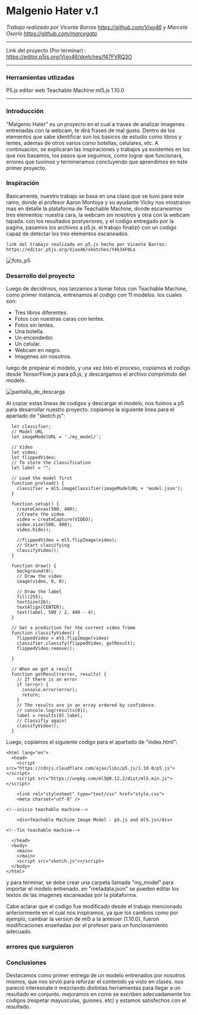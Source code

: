 # Malgenio Hater v.1

*Trabajo realizado por Vicente Barros <https://github.com/Vixo46> y Marcela Osorio <https://github.com/marcegato>*

-----------------------

Link del proyecto (Por terminar) : https://editor.p5js.org/Vixo46/sketches/f47FVRQ3O

-----------------------

### Herramientas utlizadas

P5.js editor web
Teachable Machine
ml5.js 1.10.0

-----------------------

### Introducción

"Malgenio Hater" es un proyecto en el cual a traves de analizar imagenes entrenadas con la webcam, te dirá frases de mal gusto. Dentro de los elementos que sabe identificar son los basicos de estudio como libros y lentes, ademas de otros varios como botellas, celulares, etc. A continuacion, se explicaran las inspiraciones y trabajos ya existentes en los que nos basamos, los pasos que seguimos, como lograr que funcionará, errores que tuvimos y termineramos concluyendo que aprendimos en este primer proyecto.


### Inspiración 

Basicamente, nuestro trabajo se basa en una clase que se tuvo para este ramo, donde el profesor Aaron Montoya y su ayudante Vicky nos mostraron mas en detalle la plataforma de Teachable Machine, donde escaneamos tres elementos: nuestra cara, la webcam sin nosotros y otra con la webcam tapada. con los resultados postyeriores, y  el codigo entregado por la pagina, pasamos los archivos a p5.js. el trabajo finalizó con un codigo capaz de detectar los tres elementos escaneados.

``` link del trabajo realizado en p5.js hecho por Vicente Barros: https://editor.p5js.org/Vixo46/sketches/Y4k34F0Lo ```

![foto_p5](https://github.com/user-attachments/assets/7fe3e1a6-f3f3-4bc9-9188-5b38765a477e)


### Desarrollo del proyecto

Luego de decidirnos, nos lanzamos a tomar fotos con Teachable Machine, como primer instancia, entrenamos el codigo con 11 modelos. los cuales son:

- Tres libros diferentes.
- Fotos con nuestras caras con lentes.
- Fotos sin lentes.
- Una botella.
- Un encendedor.
- Un celular.
- Webcam en negro.
- Imagenes sin nosotros.

luego de preparar el modelo, y una vez listo el proceso, copiamos el codigo desde TensorFlow.js para p5.js, y descargamos el archivo comprimido del modelo.

![pantalla_de_descarga](https://github.com/user-attachments/assets/463b916d-da1c-48d1-a527-ca453354d884)

Al copiar estas lineas de codigos y descargar el modelo, nos fuimos a p5 para desarrollar nuestro proyecto. copiamos la siguiente linea para el apartado de "sketch.js":

``` // Classifier Variable
  let classifier;
  // Model URL
  let imageModelURL = './my_model/'; 
  
  // Video
  let video;
  let flippedVideo;
  // To store the classification
  let label = "";

  // Load the model first
  function preload() {
    classifier = ml5.imageClassifier(imageModelURL + 'model.json');
  }

  function setup() {
    createCanvas(500, 400);
    //Create the video
    video = createCapture(VIDEO);
    video.size(500, 400);
    video.hide();

    //flippedVideo = ml5.flipImage(video);
    // Start classifying
    classifyVideo();
  }

  function draw() {
    background(0);
    // Draw the video
    image(video, 0, 0);

    // Draw the label
    fill(255);
    textSize(26);
    textAlign(CENTER);
    text(label, 500 / 2, 400 - 4);
  }

  // Get a prediction for the current video frame
  function classifyVideo() {
    flippedVideo = ml5.flipImage(video)
    classifier.classify(flippedVideo, gotResult);
    flippedVideo.remove();

  }

  // When we get a result
  function gotResult(error, results) {
    // If there is an error
    if (error) {
      console.error(error);
      return;
    }
    // The results are in an array ordered by confidence.
    // console.log(results[0]);
    label = results[0].label;
    // Classifiy again!
    classifyVideo();
  }

```

Luego, copiamos el siguiente codigo para el apartado de "index.html":

```<!DOCTYPE html>
<html lang="en">
  <head>
    <script src="https://cdnjs.cloudflare.com/ajax/libs/p5.js/1.10.0/p5.js"></script>
    <script src="https://unpkg.com/ml5@0.12.2/dist/ml5.min.js"></script>

    <link rel="stylesheet" type="text/css" href="style.css">
    <meta charset="utf-8" />

<!--inicio teachable machine-->
    
    <div>Teachable Machine Image Model - p5.js and ml5.js</div>

<!--fin teachable machine-->    

  </head>
  <body>
    <main>
    </main>
    <script src="sketch.js"></script>
  </body>
</html>
```
y para terminar, se debe crear una carpeta llamada "my_model" para importar el modelo entrenado. en "metadata.json" se pueden editar los textos de las imagenes escaneadas por la plataforma.

Cabe aclarar que el codigo fue modificado desde el trabajo mencionado anteriormente en el cual nos inspiramos, ya que los cambios como por ejemplo, cambiar la version de ml5 a la anteioer (1.10.0), fueron modificaciones enseñadas por el profesor para un funcionamiento adecuado.

### errores que surguieron

### Conclusiones

Destacamos como primer entrega de un modelo entrenados por nosotros mismos, que nos sirvió para reforzar el contenido ya visto en clases. nos pareció interesnate ir mezclando distintas herramientas para llegar a un resultado en conjunto. mejoramos en como se escriben adecuadamente los codigos (respetar mayusculas, guiones, etc) y estamos satisfechos con el resultado.





